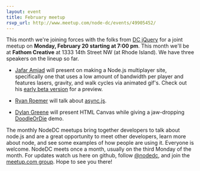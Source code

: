 ```yaml
---
layout: event
title: February meetup
rsvp_url: http://www.meetup.com/node-dc/events/49905452/
---
```

This month we're joining forces with the folks from [DC jQuery](http://www.meetup.com/DC-jQuery-Users-Group/) for a joint meetup on **Monday, February 20 starting at 7:00 pm**. This month we'll be at **Fathom Creative** at 1333 14th Street NW (at Rhode Island). We have three speakers on the lineup so far.

- [Jafar Amjad](https://twitter.com/#!/jafaramjad) will present on making a Node.js multiplayer site, specifically one that uses a low amount of bandwidth per player and features lasers, gravity, and walk cycles via animated gif's. Check out his [early beta version](http://jaf.ar.com) for a preview. 

- [Ryan Roemer](https://twitter.com/#!/ryan_roemer) will talk about [async.js](https://github.com/caolan/async).

- [Dylan Greene](https://twitter.com/#!/dylang) will present HTML Canvas while giving a jaw-dropping [DoodleOrDie](http://doodleordie.com/) demo.

The monthly NodeDC meetups bring together developers to talk about node.js and are a great opportunity to meet other developers, learn more about node, and see some examples of how people are using it. Everyone is welcome. NodeDC meets once a month, usually on the third Monday of the month. For updates watch us here on github, follow [@nodedc](https://twitter.com/#!/nodedc), and join the [meetup.com group](http://www.meetup.com/node-dc/). Hope to see you there!